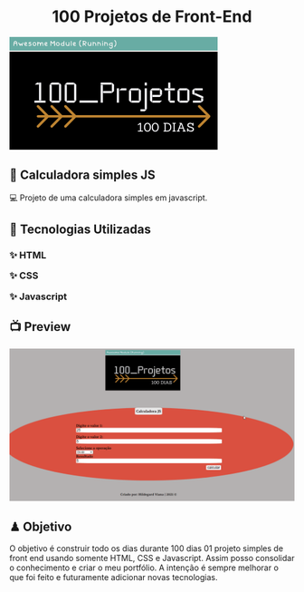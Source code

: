 <h1 align="center">100 Projetos de Front-End</h1>
<img alt="100projetos" title="logomarca" src="100days.png">
<h2> 🍳 Calculadora simples JS</h2>
<p>
 💻 Projeto de uma calculadora simples em javascript.
</p>
<h2> 🚀 Tecnologias Utilizadas</h2>
<h3>
<p> ✨ HTML</p>
<p> ✨ CSS</p>
<p> ✨ Javascript</p>
</h3>
<h2> 📺 Preview</h2>
<img src="calculadora.gif">
<h2> ♟ Objetivo</h2>
<p>
O objetivo é construir todo os dias durante 100 dias 01 projeto simples de front end usando somente HTML, CSS e Javascript. Assim posso consolidar o conhecimento e criar o meu portfólio. A intenção é sempre melhorar o que foi feito e futuramente adicionar novas tecnologias.
</p>